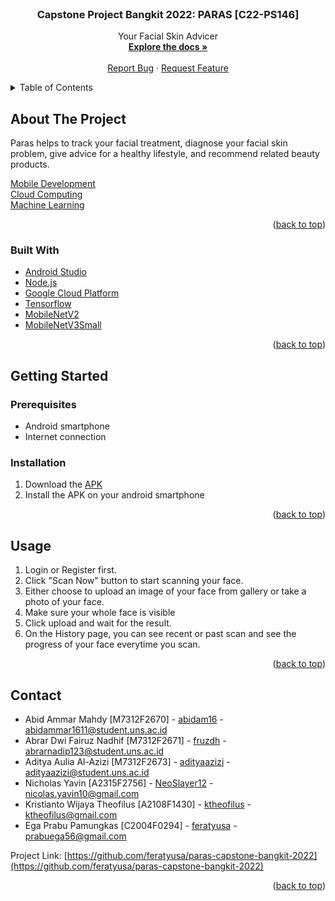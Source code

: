 <div id="top"></div>
<!--
*** Thanks for checking out the Best-README-Template. If you have a suggestion
*** that would make this better, please fork the repo and create a pull request
*** or simply open an issue with the tag "enhancement".
*** Don't forget to give the project a star!
*** Thanks again! Now go create something AMAZING! :D
-->

<!-- PROJECT SHIELDS -->
<!--
*** I'm using markdown "reference style" links for readability.
*** Reference links are enclosed in brackets [ ] instead of parentheses ( ).
*** See the bottom of this document for the declaration of the reference variables
*** for contributors-url, forks-url, etc. This is an optional, concise syntax you may use.
*** https://www.markdownguide.org/basic-syntax/#reference-style-links
-->

<!-- PROJECT LOGO -->
<br />
<div align="center">
  <!-- <a href="https://github.com/feratyusa/paras-capstone-bangkit-2022">
    <img src="images/logo.png" alt="Logo" width="80" height="80">
  </a> -->

<h3 align="center">Capstone Project Bangkit 2022: PARAS [C22-PS146]</h3>

  <p align="center">
    Your Facial Skin Advicer
    <br />
    <a href="https://github.com/feratyusa/paras-capstone-bangkit-2022"><strong>Explore the docs »</strong></a>
    <br />
    <br />
    <!-- <a href="https://github.com/github_username/repo_name">View Demo</a>
    · -->
    <a href="https://github.com/feratyusa/paras-capstone-bangkit-2022/issues">Report Bug</a>
    ·
    <a href="https://github.com/feratyusa/paras-capstone-bangkit-2022/issues">Request Feature</a>
  </p>
</div>

<!-- TABLE OF CONTENTS -->
<details>
  <summary>Table of Contents</summary>
  <ol>
    <li>
      <a href="#about-the-project">About The Project</a>
      <ul>
        <li><a href="#built-with">Built With</a></li>
      </ul>
    </li>
    <li>
      <a href="#getting-started">Getting Started</a>
      <ul>
        <li><a href="#prerequisites">Prerequisites</a></li>
        <li><a href="#installation">Installation</a></li>
      </ul>
    </li>
    <li><a href="#usage">Usage</a></li>
    <!-- <li><a href="#roadmap">Roadmap</a></li> -->
    <li><a href="#contributing">Contributing</a></li>
    <!-- <li><a href="#license">License</a></li> -->
    <li><a href="#contact">Contact</a></li>
    <!-- <li><a href="#acknowledgments">Acknowledgments</a></li> -->
  </ol>
</details>

<!-- ABOUT THE PROJECT -->

## About The Project

<!-- [![Product Name Screen Shot][product-screenshot]](https://example.com) -->

<!-- Here's a blank template to get started: To avoid retyping too much info. Do a search and replace with your text editor for the following: `github_username`, `repo_name`, `twitter_handle`, `linkedin_username`, `email_client`, `email`, `project_title`, `project_description` -->

Paras helps to track your facial treatment, diagnose your facial skin problem, give advice for a healthy lifestyle, and recommend related beauty products.

<a href="https://github.com/feratyusa/paras-capstone-bangkit-2022/tree/md">Mobile Development</a>
<br/>
<a href="https://github.com/feratyusa/paras-capstone-bangkit-2022/tree/cc">Cloud Computing</a>
<br/>
<a href="https://github.com/feratyusa/paras-capstone-bangkit-2022/tree/ML">Machine Learning</a>

<p align="right">(<a href="#top">back to top</a>)</p>

### Built With

- [Android Studio](https://developer.android.com/studio)
- [Node.js](https://nodejs.org/en/)
- [Google Cloud Platform](https://cloud.google.com/gcp/)
- [Tensorflow](https://www.tensorflow.org/)
- [MobileNetV2](https://keras.io/api/applications/mobilenet/#mobilenetv2-function)
- [MobileNetV3Small](https://keras.io/api/applications/mobilenet/#mobilenetv3small-function)

<p align="right">(<a href="#top">back to top</a>)</p>

<!-- GETTING STARTED -->

## Getting Started

<!-- This is an example of how you may give instructions on setting up your project locally.
To get a local copy up and running follow these simple example steps. -->

### Prerequisites

<!-- This is an example of how to list things you need to use the software and how to install them. -->

- Android smartphone
- Internet connection

### Installation

1. Download the <a href="https://drive.google.com/file/d/1liXU3AbZEmva2xZWszFkdRFFqJonPlqN/view">APK</a>
2. Install the APK on your android smartphone

<p align="right">(<a href="#top">back to top</a>)</p>

<!-- USAGE EXAMPLES -->

## Usage

1. Login or Register first.
2. Click "Scan Now" button to start scanning your face.
3. Either choose to upload an image of your face from gallery or take a photo of your face.
4. Make sure your whole face is visible
5. Click upload and wait for the result.
6. On the History page, you can see recent or past scan and see the progress of your face everytime you scan.

<p align="right">(<a href="#top">back to top</a>)</p>

<!-- ROADMAP -->
<!-- ## Roadmap

- [ ] Feature 1
- [ ] Feature 2
- [ ] Feature 3
    - [ ] Nested Feature

See the [open issues](https://github.com/github_username/repo_name/issues) for a full list of proposed features (and known issues).

<p align="right">(<a href="#top">back to top</a>)</p> -->

<!-- CONTRIBUTING -->
<!-- ## Contributing

Contributions are what make the open source community such an amazing place to learn, inspire, and create. Any contributions you make are **greatly appreciated**.

If you have a suggestion that would make this better, please fork the repo and create a pull request. You can also simply open an issue with the tag "enhancement".
Don't forget to give the project a star! Thanks again!

1. Fork the Project
2. Create your Feature Branch (`git checkout -b feature/AmazingFeature`)
3. Commit your Changes (`git commit -m 'Add some AmazingFeature'`)
4. Push to the Branch (`git push origin feature/AmazingFeature`)
5. Open a Pull Request

<p align="right">(<a href="#top">back to top</a>)</p> -->

<!-- LICENSE -->
<!-- ## License

Distributed under the MIT License. See `LICENSE.txt` for more information.

<p align="right">(<a href="#top">back to top</a>)</p> -->

<!-- CONTACT -->

## Contact

- Abid Ammar Mahdy [M7312F2670] - [abidam16](https://github.com/abidam16) - abidammar1611@student.uns.ac.id
- Abrar Dwi Fairuz Nadhif [M7312F2671] - [fruzdh](https://github.com/fruzdh) - abrarnadip123@student.uns.ac.id
- Aditya Aulia Al-Azizi [M7312F2673] - [adityaazizi](https://github.com/adityaazizi) - adityaazizi@student.uns.ac.id
- Nicholas Yavin [A2315F2756] - [NeoSlayer12](https://github.com/NeoSlayer12) - nicolas.yavin10@gmail.com
- Kristianto Wijaya Theofilus [A2108F1430] - [ktheofilus](https://github.com/ktheofilus) - ktheofilus@gmail.com
- Ega Prabu Pamungkas [C2004F0294] - [feratyusa](https://github.com/feratyusa) - prabuega56@gmail.com

Project Link: [https://github.com/feratyusa/paras-capstone-bangkit-2022](https://github.com/feratyusa/paras-capstone-bangkit-2022)

<p align="right">(<a href="#top">back to top</a>)</p>

<!-- ACKNOWLEDGMENTS -->
<!-- ## Acknowledgments

* []()
* []()
* []()

<p align="right">(<a href="#top">back to top</a>)</p> -->

<!-- MARKDOWN LINKS & IMAGES -->
<!-- https://www.markdownguide.org/basic-syntax/#reference-style-links -->
<!-- [contributors-shield]: https://img.shields.io/github/contributors/github_username/repo_name.svg?style=for-the-badge
[contributors-url]: https://github.com/github_username/repo_name/graphs/contributors
[forks-shield]: https://img.shields.io/github/forks/github_username/repo_name.svg?style=for-the-badge
[forks-url]: https://github.com/github_username/repo_name/network/members
[stars-shield]: https://img.shields.io/github/stars/github_username/repo_name.svg?style=for-the-badge
[stars-url]: https://github.com/github_username/repo_name/stargazers
[issues-shield]: https://img.shields.io/github/issues/github_username/repo_name.svg?style=for-the-badge
[issues-url]: https://github.com/github_username/repo_name/issues
[license-shield]: https://img.shields.io/github/license/github_username/repo_name.svg?style=for-the-badge
[license-url]: https://github.com/github_username/repo_name/blob/master/LICENSE.txt
[linkedin-shield]: https://img.shields.io/badge/-LinkedIn-black.svg?style=for-the-badge&logo=linkedin&colorB=555
[linkedin-url]: https://linkedin.com/in/linkedin_username
[product-screenshot]: images/screenshot.png -->
